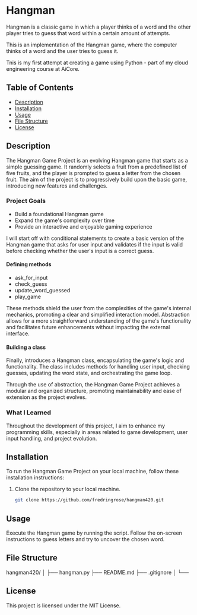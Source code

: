 # Hangman
Hangman is a classic game in which a player thinks of a word and the other player tries to guess that word within a certain amount of attempts.

This is an implementation of the Hangman game, where the computer thinks of a word and the user tries to guess it. 

Tnis is my first attempt at creating a game using Python - part of my cloud engineering course at AiCore.

## Table of Contents
- [Description](#description)
- [Installation](#installation)
- [Usage](#usage)
- [File Structure](#file-structure)
- [License](#license)

## Description
The Hangman Game Project is an evolving Hangman game that starts as a simple guessing game. It randomly selects a fruit from a predefined list of five fruits, and the player is prompted to guess a letter from the chosen fruit. The aim of the project is to progressively build upon the basic game, introducing new features and challenges.

### Project Goals
- Build a foundational Hangman game
- Expand the game's complexity over time
- Provide an interactive and enjoyable gaming experience

I will start off with conditional statements to create a basic version of the Hangman game that asks for user input and validates if the input is valid before checking whether the user's input is a correct guess.

#### Defining methods

- ask_for_input
- check_guess
- update_word_guessed
- play_game

These methods shield the user from the complexities of the game's internal mechanics, promoting a clear and simplified interaction model. Abstraction allows for a more straightforward understanding of the game's functionality and facilitates future enhancements without impacting the external interface.

#### Building a class

Finally, introduces a Hangman class, encapsulating the game's logic and functionality. The class includes methods for handling user input, checking guesses, updating the word state, and orchestrating the game loop.

Through the use of abstraction, the Hangman Game Project achieves a modular and organized structure, promoting maintainability and ease of extension as the project evolves.

### What I Learned
Throughout the development of this project, I aim to enhance my programming skills, especially in areas related to game development, user input handling, and project evolution.

## Installation
To run the Hangman Game Project on your local machine, follow these installation instructions:

1. Clone the repository to your local machine.
   ```bash
   git clone https://github.com/fredringrose/hangman420.git

## Usage

Execute the Hangman game by running the script. Follow the on-screen instructions to guess letters and try to uncover the chosen word.

## File Structure

hangman420/
│
├── hangman.py
├── README.md
├── .gitignore
│
└── 

## License

This project is licensed under the MIT License.





